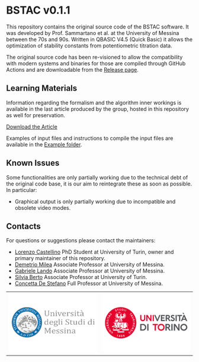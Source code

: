 <p align="center">

# BSTAC v0.1.1

</p>

This repository contains the original source code of the BSTAC software. It was developed by Prof. Sammartano et al. at the University of Messina between the 70s and 90s. Written in QBASIC V4.5 (Quick Basic) it allows the optimization of stability constants from potentiometric titration data.

The original source code has been re-visioned to allow the compatibility with modern systems and binaries for those are compiled through GitHub Actions and are downloadable from the [Release page](https://github.com/Kastakin/BSTAC/releases).

## Learning Materials

Information regarding the formalism and the algorithm inner workings is available in the last article produced by the group, hosted in this repository as well for preservation.

[Download the Article](https://github.com/Kastakin/BSTAC/blob/main/docs/De%20Stefano%20et%20al.%20-%201993%20-%20IONIC%20STRENGTH%20DEPENDENCE%20OF%20FORMATION%20CONSTANTS.%20.pdf)

Examples of input files and instructions to compile the input files are available in the [Example folder](https://github.com/Kastakin/BSTAC/tree/main/examples).

## Known Issues

Some functionalities are only partially working due to the technical debt of the original code base, it is our aim to reintegrate these as soon as possible. In particular:

- Graphical output is only partially working due to incompatible and obsolete video modes.

## Contacts

For questions or suggestions please contact the maintainers:

- [Lorenzo Castellino](mailto:lorenzo.castellino@unito.it) PhD Student at University of Turin, owner and primary maintainer of this repository.
- [Demetrio Milea](mailto:demetrio.milea@unime.it) Associate Professor at University of Messina.
- [Gabriele Lando](mailto:gabriele.lando@unime.it) Associate Professor at University of Messina.
- [Silvia Berto](mailto:silvia.berto@unito.it) Associate Professor at University of Turin.
- [Concetta De Stefano](mailto:concetta.destefano@unime.it) Full Professor at University of Messina.

<table align="center">
    <tr>
    <td><img src="images/UNIME.png" width="250"/></td>
    <td><img src="images/UNITO.png" width="250"/></td>
    </tr>
</table>
